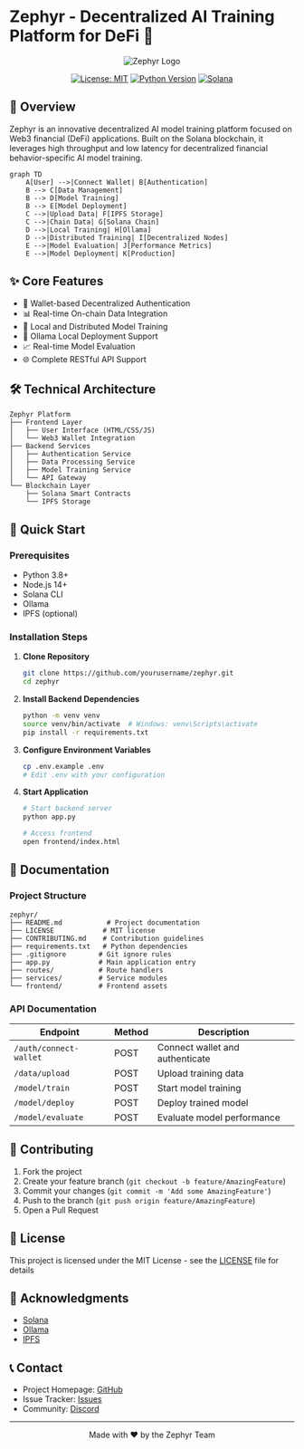 # Zephyr - Decentralized AI Training Platform for DeFi 🚀

<div align="center">

![Zephyr Logo](https://via.placeholder.com/150?text=Zephyr)

[![License: MIT](https://img.shields.io/badge/License-MIT-yellow.svg)](https://opensource.org/licenses/MIT)
[![Python Version](https://img.shields.io/badge/python-3.8+-blue.svg)](https://www.python.org/downloads/)
[![Solana](https://img.shields.io/badge/Solana-Compatible-green.svg)](https://solana.com/)

</div>

## 🌟 Overview

Zephyr is an innovative decentralized AI model training platform focused on Web3 financial (DeFi) applications. Built on the Solana blockchain, it leverages high throughput and low latency for decentralized financial behavior-specific AI model training.

```mermaid
graph TD
    A[User] -->|Connect Wallet| B[Authentication]
    B --> C[Data Management]
    B --> D[Model Training]
    B --> E[Model Deployment]
    C -->|Upload Data| F[IPFS Storage]
    C -->|Chain Data| G[Solana Chain]
    D -->|Local Training| H[Ollama]
    D -->|Distributed Training| I[Decentralized Nodes]
    E -->|Model Evaluation| J[Performance Metrics]
    E -->|Model Deployment| K[Production]
```

## ✨ Core Features

- 🔐 Wallet-based Decentralized Authentication
- 📊 Real-time On-chain Data Integration
- 🤖 Local and Distributed Model Training
- 🚀 Ollama Local Deployment Support
- 📈 Real-time Model Evaluation
- 🌐 Complete RESTful API Support

## 🛠️ Technical Architecture

```
Zephyr Platform
├── Frontend Layer
│   ├── User Interface (HTML/CSS/JS)
│   └── Web3 Wallet Integration
├── Backend Services
│   ├── Authentication Service
│   ├── Data Processing Service
│   ├── Model Training Service
│   └── API Gateway
└── Blockchain Layer
    ├── Solana Smart Contracts
    └── IPFS Storage
```

## 🚀 Quick Start

### Prerequisites

- Python 3.8+
- Node.js 14+
- Solana CLI
- Ollama
- IPFS (optional)

### Installation Steps

1. **Clone Repository**
   ```bash
   git clone https://github.com/yourusername/zephyr.git
   cd zephyr
   ```

2. **Install Backend Dependencies**
   ```bash
   python -m venv venv
   source venv/bin/activate  # Windows: venv\Scripts\activate
   pip install -r requirements.txt
   ```

3. **Configure Environment Variables**
   ```bash
   cp .env.example .env
   # Edit .env with your configuration
   ```

4. **Start Application**
   ```bash
   # Start backend server
   python app.py

   # Access frontend
   open frontend/index.html
   ```

## 📖 Documentation

### Project Structure
```
zephyr/
├── README.md           # Project documentation
├── LICENSE            # MIT license
├── CONTRIBUTING.md    # Contribution guidelines
├── requirements.txt   # Python dependencies
├── .gitignore        # Git ignore rules
├── app.py            # Main application entry
├── routes/           # Route handlers
├── services/         # Service modules
└── frontend/         # Frontend assets
```

### API Documentation

| Endpoint | Method | Description |
|----------|--------|-------------|
| `/auth/connect-wallet` | POST | Connect wallet and authenticate |
| `/data/upload` | POST | Upload training data |
| `/model/train` | POST | Start model training |
| `/model/deploy` | POST | Deploy trained model |
| `/model/evaluate` | POST | Evaluate model performance |

## 🤝 Contributing

1. Fork the project
2. Create your feature branch (`git checkout -b feature/AmazingFeature`)
3. Commit your changes (`git commit -m 'Add some AmazingFeature'`)
4. Push to the branch (`git push origin feature/AmazingFeature`)
5. Open a Pull Request

## 📄 License

This project is licensed under the MIT License - see the [LICENSE](LICENSE) file for details

## 🌟 Acknowledgments

- [Solana](https://solana.com/)
- [Ollama](https://ollama.ai/)
- [IPFS](https://ipfs.io/)

## 📞 Contact

- Project Homepage: [GitHub](https://github.com/yourusername/zephyr)
- Issue Tracker: [Issues](https://github.com/yourusername/zephyr/issues)
- Community: [Discord](https://discord.gg/yourdiscord)

---

<div align="center">
Made with ❤️ by the Zephyr Team
</div>
